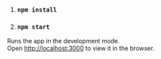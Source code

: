 1. ### `npm install`

2. ### `npm start`

Runs the app in the development mode.\
Open [http://localhost:3000](http://localhost:3000) to view it in the browser.

